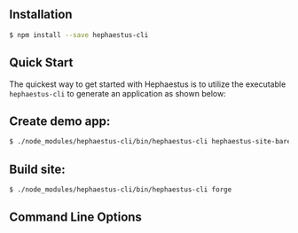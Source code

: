 ## Installation

```sh
$ npm install --save hephaestus-cli
```

## Quick Start

The quickest way to get started with Hephaestus is to utilize the executable `hephaestus-cli` to generate an application as shown below:

## Create demo app:

```bash
$ ./node_modules/hephaestus-cli/bin/hephaestus-cli hephaestus-site-bare
```
## Build site:

```bash
$ ./node_modules/hephaestus-cli/bin/hephaestus-cli forge
```
## Command Line Options

